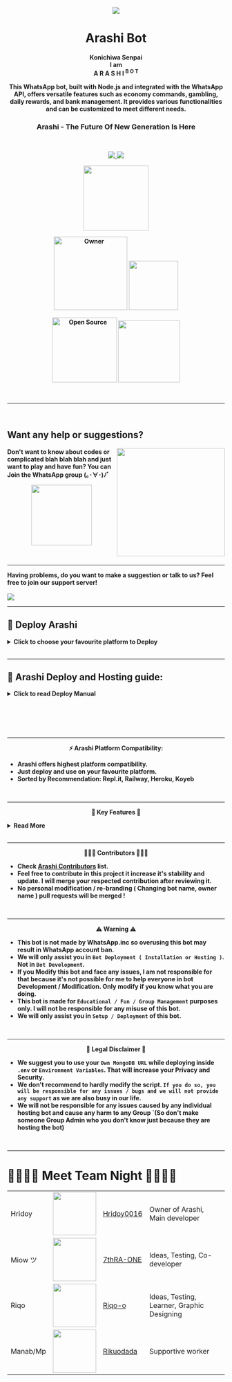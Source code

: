 <p align="center">
<a href="https://github.com/Hridoy0016/Arashi">
    <img src="https://thumbsnap.com/i/Fe7qFtwf.jpg">
  </a>

<h1 align="center"> Arashi </sup> Bot
</h1>

<p align="center"> 
    <b>Konichiwa Senpai <br>
        I am <br>
    A R A S H I <sup>B O T</sup> <br>
        <p align="center">This WhatsApp bot, built with Node.js and integrated with the WhatsApp API, offers versatile features such as economy commands, gambling, daily rewards, and bank management. It provides various functionalities and can be customized to meet different needs.
<br>
<h3 align="center"> Arashi  - The Future Of New Generation Is Here
</h4>

<br>

<p align="center">
  <a href="https://github.com/Hridoy0016/Night/fork">
    <img src="https://img.shields.io/github/forks/Hriody0016/Arashi?label=Fork&style=social">
    
    
  <a href="https://github.com/Hridoy0016/Night/stargazers">
    <img src="https://img.shields.io/github/stars/Hridoy0016/Arashi?style=social">
  </a>
<p align="center">
<a href="https://github.com/Hridoy0016/Arashi"><img src="https://hits.seeyoufarm.com/api/count/incr/badge.svg?url=https%3A%2F%2Fgithub.com%2FHridoy0016%2FArashi-MD&count_bg=%23FFA305&title_bg=%23555555&icon=&icon_color=%23E7E7E7&title=People+Visited&edge_flat=false)](https://hits.seeyoufarm.com" width="150px" /></a>
</p>


  
<p align="center">
<a href="https://github.com/Hridoy0016"><img title="Owner" src="https://img.shields.io/badge/Owner-Hridoy-white.svg?style=for-the-badge&logo=github" width="170px"></a>

 <a href="https://github.com/Hridoy0016/Arashi/blob/main/LICENSE.md">
  
<img src='https://img.shields.io/github/license/Hridoy0016/Arashi?color=%231e81b0&style=for-the-badge' width="114px">

<p align="center">
<a href="https://github.com/Hridoy0016"><img title="Open Source" src="https://img.shields.io/badge/Open%20Source-YES-green.svg?style=for-the-badge" width="150px"></a>
<a href="https://github.com/Hridoy0016"><img title="" src="https://img.shields.io/badge/Maintained-YES-green.svg?style=for-the-badge" width="143px"></a>
</p>
<br>

---
 <br>


## Want any help or suggestions? 

<img src="https://i.imgur.com/d56z25o.png" width=250px align="right">

Don't want to know about codes or complicated blah blah blah and just want to play and have fun? You can Join the WhatsApp group   (｡･∀･)ﾉﾞ
<p align="center" >
<a href="https://cutt.ly/Uwi458qQ"><img src="https://img.shields.io/badge/Join Group-25D366?style=for-the-badge&logo=whatsapp&logoColor=white" width="140px">
</a>
</p>
    
<br>

---
Having problems, do you want to make a suggestion or talk to us? Feel free to join our support server!
<br>
<br>
<a href="https://discord.gg/Ft5Wf6zg">
<img src="https://invidget.switchblade.xyz/Ft5Wf6zg">
</a>
<br>

---
## 📱 Deploy Arashi

<details close>
<summary>Click to choose your favourite platform to Deploy</summary>
 
<br><br>   
    
<h4 align="center"> Deploy on Repl.it
</h4>

<p align="center" >
    <a href="https://repl.it/github/Hridoy0016/Arashi">
    <img src="https://i.ibb.co/zrB5kMh/deploy-on-repl.jpg" width="170px" alt="Deploy on Heroku" >
    </a>
    <br>     
    
</p>

<p align="center" >
    <br>
    __________________________
    <br>
</p>   
      
      
      
<h4 align="center"> Deploy on Railway 
</h4>
  
<p align="center">
    <a href="https://railway.app/template/tZWmhj?referralCode=f3gg2m">
    <img src="https://railway.app/button.svg" alt="Deploy on Railway" width="170px">
    </a>
    <br>
  
</p>

<p align="center" >
    <br>
    __________________________
    <br>
</p>

<br>
      
<h4 align="center"> Deploy on Koyeb
</h4>
      
<p align="center">
    <a href="https://app.koyeb.com/apps/deploy?type=docker&image=quay.io/Hridoy0016/Arashi:main&env[PORT]=8000&env[PREFIX]=-&&env[MONGODB]=mongodb+srv://fantox001:zjmbvgwr52@cluster0.qh05pl9.mongodb.net/?retryWrites=true&w=majority&&env[SESSION_ID]=enterYourSession&&env[MODS]=919394181455,919394124549&&env[TENOR_API_KEY]=AIzaSyCyouca1_KKy4W_MG1xsPzuku5oa8W358c&&env[PACKNAME]=Arashi&&env[AUTHOR]=Hridoy&&name=night">
    <img src="https://www.koyeb.com/static/images/deploy/button.svg" alt="Deploy on Koyeb" width="155px">
    </a>
   <br>     
    
</p>


<p align="center" >
    <br>
    __________________________
    <br>
</p>


<br>
 
<h4 align="center"> Deploy on Heroku
</h4>

</p>

<p align="center" >
    <a href="https://heroku.com/deploy?template=https://github.com/Hridoy0016/Arashi">
    <img src="https://www.herokucdn.com/deploy/button.png" width="160px" alt="Deploy on Heroku" >
    </a>

</p>

<p align="center" >
    <br>
    __________________________
    <br>
</p>


<br>


<h4 align="center"> Deploy on Mogenius
</h4>
  
<p align="center">
    <a href="https://studio.mogenius.com/">
    <img src="https://www.cloudflare.com/static/90073b1e5bd8a0765640a20febb3dc22/mogenius_logo_quer.png" alt="Deploy on Mogenius" width="170px">
    </a>
    
</p>

<p align="center" >
    <br>
    __________________________
    <br>
</p>

<br>

<h4 align="center"> Deploy on Uffizzi
</h4>
  
<p align="center">
    <a href="https://www.uffizzi.com/">
    <img src="https://i.ibb.co/Y29Kv4X/Screenshot-195.png" alt="Deploy on Uffizzi" width="125px">
    </a>
    
</p>

<p align="center" >
    <br>
    __________________________
    <br>
</p>


<br>

<h4 align="center"> Deploy on BoxMineWorld
</h4>
  
<p align="center">
    <a href="https://dash.boxmineworld.com/">
    <img src="https://graph.org/file/2af0e67f320986702ea24.jpg" alt="Deploy on Boxmineworld" width="175px">
    </a>
    
</p>

<p align="center" >
    <br>
    __________________________
    <br>
</p>



</details>

<br>

---
## 🧩 Arashi Deploy and Hosting guide:

<details close>
<summary>Click to read Deploy Manual</summary>    
    
## 🔶 Repl.it Deploy:
      
- [Fork Main Repo](https://github.com/Hridoy0016/Arashi/fork)
- Create a MongoDB URL. Need help? Watch videos on YouTube for MongoDB URL.
- Click on `Deploy to Repl.it` button ( `For those who didn't modified bot.`). In other case (`For those who modified bot.`) edit README.md file and chage the repo link of Repl.it deply button from `https://github.com/Hridoy0016/Arashi` to your fork URL `https://github.com/<Your GitHub Username>/<Your Arashi fork repo name>`.
- After cloning is done in Repl.it go to `Secrets` in your Repl.it project and put these values (Mandatory).
  
<br>
      
KEY | VALUE
-- | --
MODS | Phone numbers in this format (`919394181455`,`917086600730`) without `+` or `SPACE`.
MONGODB | Your MongoDB URL
SESSION_ID | Any random value (`EX: gwfdrte5678`) and `keep it copied`.
PREFIX | Any single special character except `@` (`Ex: . or / or * or , etc.`)
TENOR_API_KEY | Your tenor API key if you have. Or use this public one: `AIzaSyCyouca1_KKy4W_MG1xsPzuku5oa8W358c`
  
<br>
      
- Next click on `Green Play button` in Repl.it to start bot installation.
- After it's deployed an webpage should appear just put your Previously copied `Session ID` and click on `Get QR`.
- Scan the QR from WhatsApp ---> Linked devices ---> Link a device.
- After connecting come back to Repl.it and copy that Website (Webview) link from Repl.it.
- Next create a [UptimeRobot](https://uptimerobot.com/?rid=40f9e46fb079d4) account and add that copied lin kas an `HTTPS` monitor in UptimeRobot.
- UptimeRobot will prevent Repl.it's auto sleep.
      
<br><br>
      
      
      
## ⚛️ Heroku Deploy:
      
- [Fork Main Repo](https://github.com/Hridoy0016/Arashi/fork)
- Create a MongoDB URL. Need help? Watch videos on YouTube for MongoDB URL.
- Click on `Deploy to Heroku` button ( `For those who didn't modified bot.`). In other case (`For those who modified bot.`) edit README.md file and chage the repo link of Repl.it deply button from `https://github.com/Hridoy0016/Arashi` to your fork URL `https://github.com/<Your GitHub Username>/<Your Arashi fork repo name>` also got to `app.json` and change `Website` ans `Repository` link from my link to your link. Then click on `Deploy to Heroku` button.
- Then put these values in environment variables accordint to instructions (Mandatory).
  
<br>
      
KEY | VALUE
-- | --
MODS | Phone numbers in this format (`919394181455`,`917086600730`) without `+` or `SPACE`.
MONGODB | Your MongoDB URL
SESSION_ID | Any random value (`EX: gwfdrte5678`) and `keep it copied`.
PREFIX | Any single special character except `@` (`Ex: . or / or * or , etc.`)
TENOR_API_KEY | Your tenor API key if you have. Or use this public one: `AIzaSyCyouca1_KKy4W_MG1xsPzuku5oa8W358c`
  
<br>
      
- Next start deploy and wait for 3-4 minutes.
- After it's done click on `Manage App`.
- Next go to `Recources` then turn on `Web: npm start` and disable other one `If there is any other button.`
- After that go to More ---> view logs and wait for qr to appear.
- When you see broken QRs are appearing chick on `Open app` and put your Previously copied `Session ID` and click on `Get QR`.
- Scan the QR from WhatsApp ---> Linked devices ---> Link a device.
      
<br><br>      
      
    
## 🔷 Railway Deploy:   
- [Fork Main Repo](https://github.com/Hridoy0016/Arashi/fork)
- Create a MongoDB URL. Need help? Watch this short 1 minute [Video Guide](https://youtube.com/shorts/pIHvoXkwmq4?feature=share) for MongoDB URL.
- Click on `Deploy to Railway` button ( `For those who didn't modified bot.`). If you modified bot and want to deploy your modified version in Railway then that button will not help you. Go to Railway website and deploy github repo from there manually.
- Those who are deploying through button: Put all necessary details there according to instructions given there.
- Those who are deploying manually from Railway website put these `Enviroment Variables` before start deploying ( Mandatory).
      
<br>
      
KEY | VALUE
-- | --
MODS | Phone numbers in this format (`919394181455`,`917086600730`) without `+` or `SPACE`.
MONGODB | Your MongoDB URL
SESSION_ID | Any random value (`EX: gwfdrte5678`) and `keep it copied`.
PREFIX | Any single special character except `@` (`Ex: . or / or * or , etc.`)
TENOR_API_KEY | Your tenor API key if you have. Or use this public one: `AIzaSyCyouca1_KKy4W_MG1xsPzuku5oa8W358c`
  
<br>      
 
- 5-6 minutes later when Deploy is completed click on that generated domain to go to QR page.
- just put your Previously copied `Session ID` and click on `Get QR`.
- Scan the QR from WhatsApp ---> Linked devices ---> Link a device.
- If you are having issues follow [Railway Deploy Tutorial](https://youtu.be/Qs6ryWnEtu8).
      
<br><br> 
      
      
      
      
## ❇️ Koyeb Deploy:   
- [Fork Main Repo](https://github.com/Hridoy0016/Arashi/fork)
- Create a MongoDB URL. Need help? Watch this short 1 minute [Video Guide](https://youtube.com/shorts/pIHvoXkwmq4?feature=share) for MongoDB URL.
- Click on `Deploy to Railway` button ( `For those who didn't modified bot.`). If you modified bot and want to deploy your modified version `I'm sorry to say as Koyeb works through Quay.io hosted docker so you can't deploy your modified version in fully 100% working state.` Though you can deploy manually your Github repo in Koyeb but in that case bot's 100% commands will not work.
- Those who are deploying through button: Put all necessary details there according to instructions given there (Don't forget to change MongoDB URL an put your URL).
- Those who are deploying manually from Koyeb website put these `Enviroment Variables` before start deploying ( Mandatory).
      
<br>
      
KEY | VALUE
-- | --
MODS | Phone numbers in this format (`919394181455`,`917086600730`) without `+` or `SPACE`.
MONGODB | Your MongoDB URL
SESSION_ID | Any random value (`EX: gwfdrte5678`) and `keep it copied`.
PREFIX | Any single special character except `@` (`Ex: . or / or * or , etc.`)
TENOR_API_KEY | Your tenor API key if you have. Or use this public one: `AIzaSyCyouca1_KKy4W_MG1xsPzuku5oa8W358c`
  
<br>
      
- 10 minutes later when Deploy is completed click on that generated weblink to go to QR page.
- just put your Previously copied `Session ID` and click on `Get QR`.
- Scan the QR from WhatsApp ---> Linked devices ---> Link a device.
  

<br><br>
      
    
# 🪟 CMD / VS Code / Powershell / Terminal Deployment Method 

- [Download Updated code](https://github.com/Hridoy0016/Arashi/archive/refs/heads/main.zip) from Main GitHub Repo or Download from your Forked Repo.
- Extract the `.zip` and open Vs code / Cmd / Powershell / Terminal in that directory and give thesse following commands one-by-one:
- Rename `.env.example` to `.env` and fill in the required details in `.env` file and `config.js` (Mandatory).

```
npm i
npm start
```

- To get new QR if you logged out from the WhatsApp linked device section go to `.env` file and change `SESSION_ID` to any random string and save it by clicking on `Commit Changes`.

### ✧ Requirements for CMD/VS code istallation:
- [Node.js](https://nodejs.org/en/download/)
- [Git](https://github.com/git-guides/install-git)
- FFmpeg ( [for Windows](https://www.geeksforgeeks.org/how-to-install-ffmpeg-on-windows/) or [for Linux](https://www.tecmint.com/install-ffmpeg-in-linux/) or [for Mac](https://ffmpeg.org/download.html) )
- Libwebp (Not necesary for Windows).

Note: If you don't pre-install these before CMD / VS code Installation bot will not start!
</br> 

---
<br>  
      

## 🐧 UserLand Deployment Method (Not Recommented a bit)


#### ⚜️ Download `UserLand` application old version ( 3.1.2 ) from [Here](https://m.apkpure.com/userland-linux-on-android/tech.ula/variant/3.1.2-APK).
#### ⚜️ Install `Debian` terminal in userland.
#### ⚜️ Rename `.env.example` to `.env` and fill in the required details in `.env` file and `config.js` (Mandatory).

</p>

### UserLand commands:


```
sudo apt update
sudo apt upgrade
sudo apt install bash
sudo apt-get install libwebp-dev
sudo apt install git
sudo apt install nodejs -y
sudo apt install ffmpeg -y
sudo apt install wget
sudo apt install npm
sudo apt install imagemagick

git clone https://github.com/Hridoy0016/Arashi

ls
cd Arashi
npm i


cd
npm install --global yarn
yarn add sharp
sudo apt install curl


curl -sL https://deb.nodesource.com/setup_18.x | sudo -E bash -


sudo apt-get install -y nodejs
yarn add sharp
cd Arashi
npm i
npm start

``` 
- Note in `git clone <my bot's repo>` section your can use Your customised bot's github link too (For that make sure you [Forked](https://github.com/Hridoy0016/Arashi/fork) this repo and modified `.env` file and `config.js`).
- This method will work on most other bots too.

#### 📌 To stop a bot in Userland
- Tap on `CTRL` button then tap on `C` from keyboard

#### 📌 To start bot again ( While you are inside Arashi folder {use `cd Arashi` to get inside the folder} )
- `npm start` or use `yarn start` to start bot again.


#### 📌 Start bot after UserLand session is cleared
```
cd Arashi
npm start
```
#### 📌 What to do if you logged out from the WhatsApp linked device section and want to get new qr to login
- Go to your GitHub fork of this bot and open `.env` file and change `SESSION_ID` to any random string and save it by clicking on `Commit Changes`.
- Then open `UserLand` and run these commands one-by-one:

```
cd Arashi 
git fetch origin
git merge origin/main
npm start
```


#### ⚜️ Note as UserLand is a physical server so you must keep on your internet connection active to make sure bot works. Otherwise bot will be down.
<br><br>


</details> 
    
<br><br>


 <br>
 
---
<p align="center"> ⚡️ Arashi Platform Compatibility:
<br>

- Arashi offers highest platform compatibility.
- Just deploy and use on your favourite platform.
- Sorted by Recommendation: Repl.it, Railway, Heroku, Koyeb
      
<br>

---
<p align="center"> 🎀 Key Features 🎀


<details close>
<summary>Read More</summary>
      
<br>

- Read [PublicKeys.md](https://github.com/Hridoy0016/Arashi/blob/main/PublicKeys.md) to use our `provided public keys` if you are lazy to create your own. We have already provided everying you need to run the bot.
- Changeable between `20+ added Characters` ( Arashi, Power, Makima, Rikka, Zero Two, Chika, Miku, Marin Kitagawa ) and more can be added by user inside `BotCharacters.js` file. Type `-charlist` command to get character list.
- Fully powered by MongoDb ( 3 databases added ).
- Self / Public / Private mode.
- Single prefix ( "-" ).
- RPG and Economy added ( More coming soon ).
- Group Chatbot / Dm Chatbot ( Only reply on quoted messages and and be turned off ).
- 100+ NSFW commands.
- Highest Commands and Features.
- User Banning / Group Banning.
- Highest Security compared to most other public bots.

</details>    
    
<br>

---
<p align="center"> 🧑🏻‍💻 Contributors 🧑🏻‍💻

- Check [Arashi Contributors](https://github.com/Hridoy0016/Arashi/graphs/contributors) list.
- Feel free to contribute in this project it increase it's stability and update. I will merge your respected contribution after reviewing it.
- No personal modification / re-branding ( Changing bot name, owner name ) pull requests will be merged !
    
<br>

---
<p align="center"> ⚠️ Warning ⚠️
    
- This bot is not made by WhatsApp.inc so overusing this bot may result in WhatsApp account ban.
- We will only assist you in `Bot Deployment ( Installation or Hosting )`. Not in `Bot Development`.
- If you Modify this bot and face any issues, I am not responsible for that because it's not possible for me to help everyone in bot Development / Modification. Only modify if you know what you are doing.
- This bot is made for `Educational / Fun / Group Management` purposes only. I will not be responsible for any misuse of this bot.
- We will only assist you in `Setup / Deployment` of this bot.

<br>

---
<p align="center"> 📛 Legal Disclaimer 📛

- We suggest you to use your `Own MongoDB URL` while deploying inside `.env` or `Environment Variables`. That will increase your Privacy and Security.
- We don't recommend to hardly modify the script. `If you do so, you will be responsible for any issues / bugs and we will not provide any support` as we are also busy in our life.
- We will not be responsible for any issues caused by any individual hosting bot and cause any harm to any Group `(So   don't make someone Group Admin who you don't know just because they are hosting the bot)

<br>

---
# 🫱🏻‍🫲🏻 Meet Team Night 🫱🏻‍🫲🏻
<table>
  <tr>
   
  </tr>
  <tr>
    <td>Hridoy</td>
    <td><a href="https://github.com/Hridoy0016"><img src="https://github.com/Hridoy0016.png?size=100" width="100" height="100"></a></td>
    <td><a href="https://github.com/Hridoy0016">Hridoy0016</a></td>
    <td>Owner of Arashi, Main developer</td>
  </tr>
  <tr>
    <td>Miow ツ</td>
    <td><a href="https://github.com/7thRA-ONE"><img src="https://github.com/7thRA-ONE.png?size=100" width="100" height="100"></a></td>
    <td><a href="https://github.com/7thRA-ONE">7thRA-ONE</a></td>
    <td>Ideas, Testing, Co-developer</td>
  </tr>
  <tr>
    <td>Riqo</td>
    <td><a href="https://github.com/Riqo-o"><img src="https://github.com/Riqo-o.png?size=100" width="100" height="100"></a></td>
    <td><a href="https://github.com/Riqo-o">Riqo-o</a></td>
    <td>Ideas, Testing, Learner, Graphic Designing</td>
  </tr>
  <tr>
    <td>Manab/Mp</td>
    <td><a href="https://github.com/Rikuodada"><img src="https://github.com/Rikuodada.png?size=100" width="100" height="100"></a></td>
    <td><a href="https://github.com/Rikuodada">Rikuodada</a></td>
    <td>Supportive worker</td>
  </tr>
</table>



